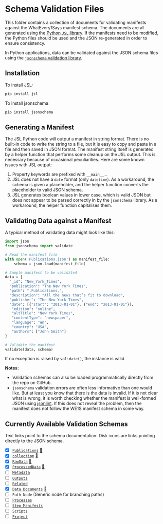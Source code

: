 # Schema Validation Files

This folder contains a collection of documents for validating manifests against the WhatEvery1Says manifest schema. The documents are all generated using the [Python `JSL` library](http://jsl.readthedocs.io/en/latest/index.html). If the manifests need to be modified, the Python files should be used and the JSON re-generated in order to ensure consistency.

In Python applications, data can be validated against the JSON schema files using the [`jsonschema` validation library](http://python-jsonschema.readthedocs.io/en/latest/#).

## Installation

To install JSL:

```python
pip install jsl
```

To install jsonschema:

```python
pip install jsonschema
```

## Generating a Manifest

The JSL Python code will output a manifest in string format. There is no built-in code to write the string to a file, but it is easy to copy and paste in a file and then saved in JSON format. The manifest string itself is generated by a helper function that performs some cleanup on the JSL output. This is necessary because of occasional peculiarities. Here are some known issues with JSL output:

1. Property keywords are prefixed with `__main__.`.
1. JSL does not have a `date` format (only `datetime`). As a workaround, the schema is given a placeholder, and the helper function converts the placeholder to valid JSON schema.
1. JSL generates boolean values in lower case, which is valid JSON but does not appear to be parsed correctly in by the `jsonschema` library. As a workaround, the helper function capitalises them.

## Validating Data against a Manifest

A typical method of validating data might look like this:

```python
import json
from jsonschema import validate

# Read the manifest file
with open('Publications.json') as manifest_file:
    schema = json.load(manifest_file)

# Sample manifest to be validated
data = {
  "_id": "New_York_Times",
  "publication": "The New York Times",
  "path": ",Publications,",
  "description": "All the news that’s fit to download",
  "publisher": "The New York Times",
  "date": [{"start": "2013-01-01"}, {"end": "2013-01-01"}],
   "edition": "online",
   "altTitle": "New York Times",
   "contentType": "newspaper",
   "language": "en",
   "country": "USA",
   "authors": ["John Smith"]
}

# Validate the manifest
validate(data, schema)
```

If no exception is raised by `validate()`, the instance is valid.

**Notes:**

- Validation schemas can also be loaded programmatically directly from the repo on GitHub.
- `jsonschema` validation errors are often less informative than one would like. But at least you know that there is the data is invalid. If it is not clear what is wrong, it is worth checking whether the manifest is well-formed JSON using [jsonlint](https://jsonlint.com/). If this does not reveal the problem, then the manifest does not follow the WE1S manifest schema in some way.

## Currently Available Validation Schemas

Text links point to the schema documentation. Disk icons are links pointing directly to the JSON schema.

- [x] [`Publications`](https://github.com/whatevery1says/manifest/blob/master/we1s-manifest-schema-1.1.md#publications) [:floppy_disk:](https://raw.githubusercontent.com/whatevery1says/manifest/master/schema/Publications/Publications.json)
- [x] [`collection`](https://github.com/whatevery1says/manifest/blob/master/we1s-manifest-schema-1.1.md#corpus-and-collection-nodes) [:floppy_disk:](https://raw.githubusercontent.com/whatevery1says/manifest/master/schema/Corpus/collection.json)
- [x] [`RawData`](https://github.com/whatevery1says/manifest/blob/master/we1s-manifest-schema-1.1.md#rawdata) [:floppy_disk:](https://raw.githubusercontent.com/whatevery1says/manifest/master/schema/Corpus/RawData.json)
- [x] [`ProcessedData`](https://github.com/whatevery1says/manifest/blob/master/we1s-manifest-schema-1.1.md#processeddata) [:floppy_disk:](https://raw.githubusercontent.com/whatevery1says/manifest/master/schema/Corpus/ProcessedData.json)
- [ ] [`Metadata`](https://github.com/whatevery1says/manifest/blob/master/we1s-manifest-schema-1.1.md#metadata)
- [ ] [`Outputs`](https://github.com/whatevery1says/manifest/blob/master/we1s-manifest-schema-1.1.md#outputs)
- [ ] [`Related`](https://github.com/whatevery1says/manifest/blob/master/we1s-manifest-schema-1.1.md#related)
- [x] [`Data Documents`](https://github.com/whatevery1says/manifest/blob/master/we1s-manifest-schema-1.1.md#data-documents) [:floppy_disk:](https://raw.githubusercontent.com/whatevery1says/manifest/master/schema/Corpus/Data.json)
- [ ] `Path Node` (Generic node for branching paths)
- [ ] [`Processes`](https://github.com/whatevery1says/manifest/blob/master/we1s-manifest-schema-1.1.md#processes)
- [ ] [`Step Manifests`](https://github.com/whatevery1says/manifest/blob/master/we1s-manifest-schema-1.1.md#step-manifests)
- [ ] [`Scripts`](https://github.com/whatevery1says/manifest/blob/master/we1s-manifest-schema-1.1.md#scripts)
- [ ] [`Project`](https://github.com/whatevery1says/manifest/blob/master/project-manifests-draft.md)